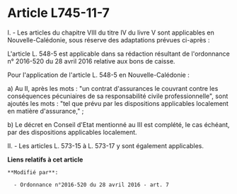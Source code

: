 # Article L745-11-7

I. - Les articles du chapitre VIII du titre IV du livre V sont applicables en Nouvelle-Calédonie, sous réserve des
adaptations prévues ci-après : 

L'article L. 548-5 est applicable dans sa rédaction résultant de l'ordonnance n° 2016-520 du 28 avril 2016 relative aux bons
de caisse.

Pour l'application de l'article L. 548-5 en Nouvelle-Calédonie : 

a) Au II, après les mots : "un contrat d'assurances le couvrant contre les conséquences pécuniaires de sa responsabilité
civile professionnelle", sont ajoutés les mots : "tel que prévu par les dispositions applicables localement en matière
d'assurance," ; 

b) Le décret en Conseil d'Etat mentionné au III est complété, le cas échéant, par des dispositions applicables localement. 

II. - Les articles L. 573-15 à L. 573-17 y sont également applicables.

**Liens relatifs à cet article**

	**Modifié par**:

	  - Ordonnance n°2016-520 du 28 avril 2016 - art. 7
